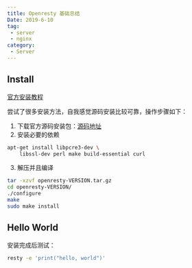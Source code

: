 ```yaml
---
title: Openresty 基础总结
Date: 2019-6-10
tag:
 - server
 - nginx
category:
 - Server
---
```


## Install

[官方安装教程](http://openresty.org/cn/installation.html)

尝试了很多安装方法，自我感觉源码安装比较可靠，操作步骤如下：

1. 下载官方源码安装包：[源码地址](http://openresty.org/cn/download.html)
2. 安装必要的依赖

```bash
apt-get install libpcre3-dev \
    libssl-dev perl make build-essential curl
```

3. 解压并且编译

```bash
tar -xzvf openresty-VERSION.tar.gz
cd openresty-VERSION/
./configure
make
sudo make install
```

## Hello World

安装完成后测试：

```bash
resty -e 'print("hello, world")'
```

